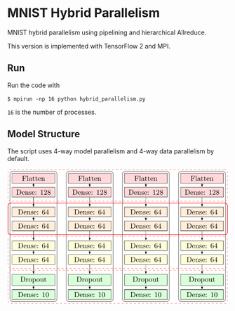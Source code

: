 # MNIST Hybrid Parallelism

MNIST hybrid parallelism using pipelining and hierarchical Allreduce.

This version is implemented with TensorFlow 2 and MPI.

## Run

Run the code with

```
$ mpirun -np 16 python hybrid_parallelism.py
```

`16` is the number of processes.

## Model Structure

The script uses 4-way model parallelism and 4-way data parallelism by default.

![model structure](https://raw.githubusercontent.com/AlumiK/images/main/hybrid-parallelism/model_structure.svg)
